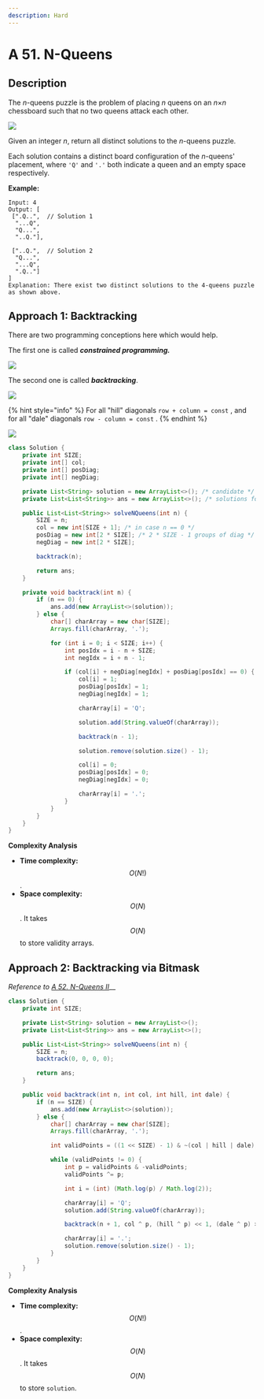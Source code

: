 ```yaml
---
description: Hard
---
```


# A 51. N-Queens

## Description

The _n_-queens puzzle is the problem of placing _n_ queens on an _n_×_n_ chessboard such that no two queens attack each other.

![](https://assets.leetcode.com/uploads/2018/10/12/8-queens.png)

Given an integer _n_, return all distinct solutions to the _n_-queens puzzle.

Each solution contains a distinct board configuration of the _n_-queens' placement, where `'Q'` and `'.'` both indicate a queen and an empty space respectively.

**Example:**

```text
Input: 4
Output: [
 [".Q..",  // Solution 1
  "...Q",
  "Q...",
  "..Q."],

 ["..Q.",  // Solution 2
  "Q...",
  "...Q",
  ".Q.."]
]
Explanation: There exist two distinct solutions to the 4-queens puzzle as shown above.
```

## Approach 1: Backtracking

There are two programming conceptions here which would help.

The first one is called _**constrained programming.**_

![](../../../.gitbook/assets/image%20%2892%29.png)

The second one is called _**backtracking**_.

![](../../../.gitbook/assets/image%20%2884%29.png)

{% hint style="info" %}
For all "hill" diagonals `row + column = const` , and for all "dale" diagonals `row - column = const` .
{% endhint %}

![](../../../.gitbook/assets/image%20%2891%29.png)

```java
class Solution {
    private int SIZE;
    private int[] col;
    private int[] posDiag;
    private int[] negDiag;

    private List<String> solution = new ArrayList<>(); /* candidate */
    private List<List<String>> ans = new ArrayList<>(); /* solutions found */

    public List<List<String>> solveNQueens(int n) {
        SIZE = n;
        col = new int[SIZE + 1]; /* in case n == 0 */
        posDiag = new int[2 * SIZE]; /* 2 * SIZE - 1 groups of diag */
        negDiag = new int[2 * SIZE];

        backtrack(n);

        return ans;
    }

    private void backtrack(int n) {
        if (n == 0) {
            ans.add(new ArrayList<>(solution));
        } else {
            char[] charArray = new char[SIZE];
            Arrays.fill(charArray, '.');

            for (int i = 0; i < SIZE; i++) {
                int posIdx = i - n + SIZE;
                int negIdx = i + n - 1;

                if (col[i] + negDiag[negIdx] + posDiag[posIdx] == 0) {
                    col[i] = 1;
                    posDiag[posIdx] = 1;
                    negDiag[negIdx] = 1;

                    charArray[i] = 'Q';

                    solution.add(String.valueOf(charArray));

                    backtrack(n - 1);

                    solution.remove(solution.size() - 1);

                    col[i] = 0;
                    posDiag[posIdx] = 0;
                    negDiag[negIdx] = 0;

                    charArray[i] = '.';
                }
            }
        }
    }
}
```

**Complexity Analysis**

* **Time complexity:** $$O(N!)$$.
* **Space complexity:** $$O(N)$$. It takes $$O(N)$$ to store validity arrays.

## Approach 2: Backtracking via Bitmask

_Reference to_ [_A 52. N-Queens II_](a-52.-n-queens-ii.md#approach-2-backtracking-via-bitmask)\_\_

```java
class Solution {
    private int SIZE;

    private List<String> solution = new ArrayList<>();
    private List<List<String>> ans = new ArrayList<>();

    public List<List<String>> solveNQueens(int n) {
        SIZE = n;
        backtrack(0, 0, 0, 0);

        return ans;
    }

    public void backtrack(int n, int col, int hill, int dale) {
        if (n == SIZE) {
            ans.add(new ArrayList<>(solution));
        } else {
            char[] charArray = new char[SIZE];
            Arrays.fill(charArray, '.');

            int validPoints = ((1 << SIZE) - 1) & ~(col | hill | dale);

            while (validPoints != 0) {
                int p = validPoints & -validPoints;
                validPoints ^= p;

                int i = (int) (Math.log(p) / Math.log(2));

                charArray[i] = 'Q';
                solution.add(String.valueOf(charArray));

                backtrack(n + 1, col ^ p, (hill ^ p) << 1, (dale ^ p) >> 1);

                charArray[i] = '.';
                solution.remove(solution.size() - 1);
            }
        }
    }
}
```

**Complexity Analysis**

* **Time complexity:** $$O(N!)$$.
* **Space complexity:** $$O(N)$$. It takes $$O(N)$$ to store `solution`.

